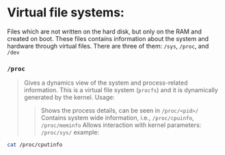 # Virtual file systems:
Files which are not written on the hard disk, but only on the RAM and created on boot.
These files contains information about the system and hardware through virtual files.
There are three of them: `/sys`, `/proc`, and `/dev`

### `/proc`
> Gives a dynamics view of the system and process-related information.
> This is a virtual file system (`procfs`) and it is dynamically generated by the kernel.
> Usage:
>> Shows the process details, can be seen in `/proc/<pid>/`
>> Contains system wide information, i.e.,  `/proc/cpuinfo`, `/proc/meminfo`
>> Allows interaction with kernel parameters: `/proc/sys/`
> example:
```bash
cat /proc/cputinfo
```